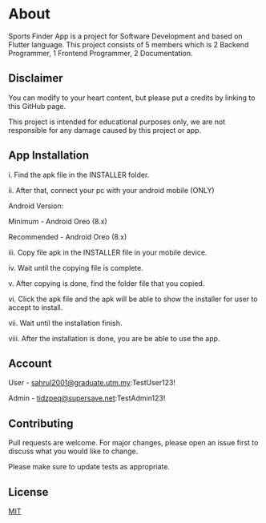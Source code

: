 # About

Sports Finder App is a project for Software Development and based on Flutter language. This project consists of 5 members which is 2 Backend Programmer, 1 Frontend Programmer, 2 Documentation.

## Disclaimer

You can modify to your heart content, but please put a credits by linking to this GitHub page.

This project is intended for educational purposes only, we are not responsible for any damage caused by this project or app.

## App Installation

i. 	  Find the apk file in the INSTALLER folder.

ii.   After that, connect your pc with your android mobile (ONLY)

Android Version: 

Minimum - Android Oreo (8.x)

Recommended - Android Oreo (8.x)

iii.  Copy file apk in the INSTALLER file in your mobile device.

iv.	  Wait until the copying file is complete.

v.	  After copying is done, find the folder file that you copied.

vi.   Click the apk file and the apk will be able to show the installer for user to accept to install.

vii.  Wait until the installation finish.

viii. After the installation is done, you are be able to use the app.

## Account

User - sahrul2001@graduate.utm.my:TestUser123!

Admin - tidzpeq@supersave.net:TestAdmin123!

## Contributing

Pull requests are welcome. For major changes, please open an issue first to discuss what you would like to change.

Please make sure to update tests as appropriate.

## License

[MIT](https://choosealicense.com/licenses/mit/)